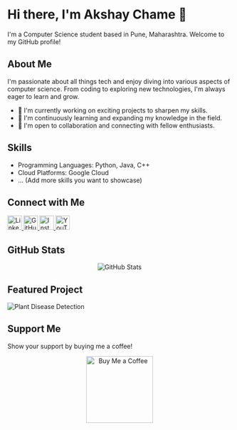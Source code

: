 # Hi there, I'm Akshay Chame 👋

I'm a Computer Science student based in Pune, Maharashtra. Welcome to my GitHub profile!

## About Me

I'm passionate about all things tech and enjoy diving into various aspects of computer science. From coding to exploring new technologies, I'm always eager to learn and grow.

- 🔭 I'm currently working on exciting projects to sharpen my skills.
- 🌱 I'm continuously learning and expanding my knowledge in the field.
- 👯 I'm open to collaboration and connecting with fellow enthusiasts.

## Skills

- Programming Languages: Python, Java, C++
- Cloud Platforms: Google Cloud
- ... (Add more skills you want to showcase)

## Connect with Me

<p align="left">
  <a href="https://www.linkedin.com/in/akshay-chame-b43bb8209" target="_blank">
    <img src="https://raw.githubusercontent.com/danielcranney/readme-generator/main/public/icons/socials/linkedin.svg" width="32" height="32" alt="LinkedIn" />
  </a>
  <a href="https://www.github.com/akshayram1" target="_blank">
    <img src="https://raw.githubusercontent.com/danielcranney/readme-generator/main/public/icons/socials/github.svg" width="32" height="32" alt="GitHub" />
  </a>
  <a href="http://www.instagram.com/akshay_chame" target="_blank">
    <img src="https://raw.githubusercontent.com/danielcranney/readme-generator/main/public/icons/socials/instagram.svg" width="32" height="32" alt="Instagram" />
  </a>
  <a href="https://www.youtube.com/channel/UCsewPWaVzTgnJmj_Ux9j5ug" target="_blank">
    <img src="https://raw.githubusercontent.com/danielcranney/readme-generator/main/public/icons/socials/youtube.svg" width="32" height="32" alt="YouTube" />
  </a>
  <!-- Add more social media links here -->
</p>

## GitHub Stats

<p align="center">
  <img src="https://github-readme-stats.vercel.app/api?username=akshayram1&show_icons=true&count_private=true&title_color=0891b2&text_color=ffffff&icon_color=0891b2&bg_color=1c1917&hide_border=true&show_icons=true" alt="GitHub Stats" />
</p>

## Featured Project

![Plant Disease Detection](https://github-readme-stats.vercel.app/api/pin/?username=akshayram1&repo=plantdiseasedetectionmaster&title_color=0891b2&text_color=ffffff&icon_color=0891b2&bg_color=1c1917&hide_border=true)

## Support Me

Show your support by buying me a coffee!

<p align="center">
  <a href="https://www.buymeacoffee.com/akshaychame">
    <img src="https://cdn.buymeacoffee.com/buttons/v2/default-yellow.png" width="150" alt="Buy Me a Coffee" />
  </a>
</p>
